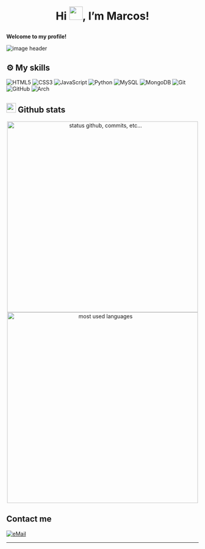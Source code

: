   <h1 id="hi--im-marcos"><p align="center">Hi <img src="https://raw.githubusercontent.com/marcos-inja/marcos-inja/main/gifs/hi.gif" width="35px">, I’m Marcos!</p></h1>
<p><strong>Welcome to my profile!</strong></p>
<img alt="image header" src="https://raw.githubusercontent.com/marcos-inja/marcos-inja/main/imgs/header.png"> 
<h2 id="️-my-skills">⚙️ My skills</h2>
<p><img src="https://img.shields.io/badge/html5%20-%23E34F26.svg?&amp;style=for-the-badge&amp;logo=html5&amp;logoColor=white" alt="HTML5">
<img src="https://img.shields.io/badge/css3%20-%231572B6.svg?&amp;style=for-the-badge&amp;logo=css3&amp;logoColor=white" alt="CSS3">
<img src="https://img.shields.io/badge/javascript%20-%23323330.svg?&amp;style=for-the-badge&amp;logo=javascript&amp;logoColor=%23F7DF1E&amp;color=3d3919" alt="JavaScript">
<img src="https://img.shields.io/badge/python-%230095D5.svg?&amp;style=for-the-badge&amp;logo=python&amp;logoColor=white" alt="Python">
<img src="https://img.shields.io/badge/mysql-%2300f.svg?&amp;style=for-the-badge&amp;logo=mysql&amp;logoColor=white&amp;color=3280ad" alt="MySQL">
<img src="https://img.shields.io/badge/MongoDB-%234ea94b.svg?&amp;style=for-the-badge&amp;logo=mongodb&amp;logoColor=white" alt="MongoDB">
<img src="https://img.shields.io/badge/git%20-%23F05033.svg?&amp;style=for-the-badge&amp;logo=git&amp;logoColor=white&amp;Color=c95410" alt="Git">
<img src="https://img.shields.io/badge/github%20-%23121011.svg?&amp;style=for-the-badge&amp;logo=github&amp;logoColor=white&amp;color=283238" alt="GitHub">
<img src="https://img.shields.io/badge/Arch%20Linux-0B2541?style=for-the-badge&amp;logo=arch-linux&amp;logoColor=white" alt="Arch"></p>
<h2 id="-github-stats"><img src="https://raw.githubusercontent.com/marcos-inja/marcos-inja/main/gifs/haha.gif" width="25px"> Github stats</h2>
<p align="center">
    <img alt="status github, commits, etc..." width="500px" src="https://github-readme-stats.vercel.app/api?username=marcos-inja&amp;count_private=true&amp;show_icons=true&amp;custom_title=Github&amp;theme=algolia&amp;bg_color=0,000000,130F40&amp;layout=compact&amp;border_radius=8"> <br>
    <img alt="most used languages" width="500px" src="https://github-readme-stats.vercel.app/api/top-langs/?username=marcos-inja&amp;count_private=true&amp;theme=algolia&amp;bg_color=0,000000,130F40&amp;layout=compact&amp;border_radius=8&amp;langs_count=20&amp;hide=hack,swift,kotlin,objective-c">
</p>
<h2 id="contact-me">Contact me</h2>
<a href="lezouj48@gmail.com-">
<img alt="eMail" src="https://img.shields.io/badge/lezouj48@gmail.com-D14836?style=for-the-badge&amp;logo=gmail&amp;logoColor=white">
</a>
<hr>


